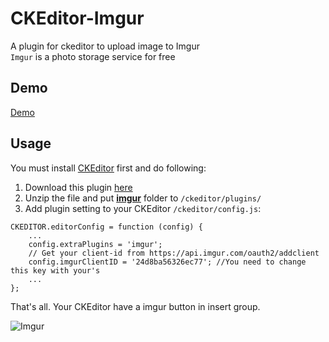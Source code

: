 # CKEditor-Imgur
A plugin for ckeditor to upload image to Imgur<br>
`Imgur` is a photo storage service for free

## Demo
[Demo](https://carry0987.github.io/CKEditor-Imgur/)

## Usage 
You must install [CKEditor](https://github.com/galetahub/ckeditor) first and do following:<br>
1. Download this plugin [here](https://github.com/carry0987/CKEditor-Imgur/releases/)<br>
2. Unzip the file and put **[imgur](https://github.com/carry0987/CKEditor-Imgur/tree/master/plugins/)** folder to `/ckeditor/plugins/` <br>
3. Add plugin setting to your CKEditor `/ckeditor/config.js`:

```
CKEDITOR.editorConfig = function (config) {
    ...
    config.extraPlugins = 'imgur';
    // Get your client-id from https://api.imgur.com/oauth2/addclient
    config.imgurClientID = '24d8ba56326ec77'; //You need to change this key with your's
    ...
};
```

That's all. Your CKEditor have a imgur button in insert group.

![Imgur](https://i.imgur.com/lUQQCVC.gif)


